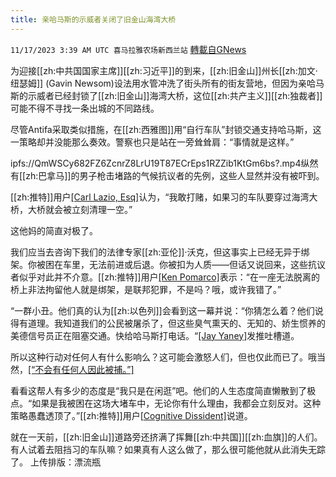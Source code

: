 ```yaml
---
title: 亲哈马斯的示威者关闭了旧金山海湾大桥
---
```

`11/17/2023 3:39 AM UTC 喜马拉雅农场新西兰站` [轉載自GNews](https://gnews.org/articles/1986141)

为迎接[[zh:中共国国家主席]][[zh:习近平]]的到来，[[zh:旧金山]]州长[[zh:加文·纽瑟姆]] (Gavin Newsom)设法用水管冲洗了街头所有的街友营地，但因为亲哈马斯的示威者已经封锁了[[zh:旧金山]]海湾大桥，这位[[zh:共产主义]][[zh:独裁者]]可能不得不寻找一条出城的不同路线。

尽管Antifa采取类似措施，在[[zh:西雅图]]用“自行车队”封锁交通支持哈马斯，这一策略却并没能那么奏效。警察也只是站在一旁耸耸肩：“事情就是这样。”

ipfs://QmWSCy682FZ6ZcnrZ8LrU19T87ECrEps1RZZib1KtGm6bs?.mp4纵然有[[zh:巴拿马]]的男子枪击堵路的气候抗议者的先例，这些人显然并没有被吓到。

[[zh:推特]]用户[\[Carl Lazio, Esq\]](https://twitter.com/roybatty010816/status/1725205644565942452)认为，“我敢打赌，如果习的车队要穿过海湾大桥，大桥就会被立刻清理一空。”

这他妈的简直对极了。

我们应当去咨询下我们的法律专家[[zh:亚伦]]·沃克，但这事实上已经无异于绑架。你被困在车里，无法前进或后退。你被扣为人质——但话又说回来，这些抗议者似乎对此并不介意。[[zh:推特]]用户[\[Ken Pomarco\]](https://twitter.com/KenPomarco/status/1725216338208051393)表示：“在一座无法脱离的桥上非法拘留他人就是绑架，是联邦犯罪，不是吗？哦，或许我错了。”

“一群小丑。他们真的认为[[zh:以色列]]会看到这一幕并说：“你猜怎么着？他们说得有道理。我知道我们的公民被屠杀了，但这些臭气熏天的、无知的、娇生惯养的美德信号员正在阻塞交通。快给哈马斯打电话。“[\[Jay Yaney\]](https://twitter.com/jayyaney/status/1725206382893297742)发推吐槽道。

所以这种行动对任何人有什么影响么？这可能会激怒人们，但也仅此而已了。哦当然，[\[“不会有任何人因此被捕。”\]](https://twitter.com/Roamingokie405/status/1725201316052410490)

看看这帮人有多少的态度是“我只是在闲逛”吧。他们的人生态度简直懒散到了极点。“如果是我被困在这场大堵车中，无论你有什么理由，我都会立刻反对。这种策略愚蠢透顶了。”[[zh:推特]]用户[[Cognitive Dissident\]](https://twitter.com/STP48315/status/1725237302656401561)说道。

就在一天前，[[zh:旧金山]]道路旁还挤满了挥舞[[zh:中共国]][[zh:血旗]]的人们。有人试着去阻挡习的车队嘛？如果真有人这么做了，那么很可能他就从此消失无踪了。
上传排版：漂流瓶
